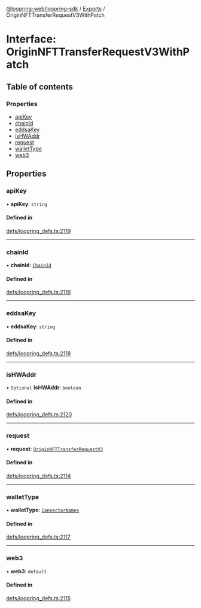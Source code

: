 [@loopring-web/loopring-sdk](../README.md) / [Exports](../modules.md) / OriginNFTTransferRequestV3WithPatch

# Interface: OriginNFTTransferRequestV3WithPatch

## Table of contents

### Properties

- [apiKey](OriginNFTTransferRequestV3WithPatch.md#apikey)
- [chainId](OriginNFTTransferRequestV3WithPatch.md#chainid)
- [eddsaKey](OriginNFTTransferRequestV3WithPatch.md#eddsakey)
- [isHWAddr](OriginNFTTransferRequestV3WithPatch.md#ishwaddr)
- [request](OriginNFTTransferRequestV3WithPatch.md#request)
- [walletType](OriginNFTTransferRequestV3WithPatch.md#wallettype)
- [web3](OriginNFTTransferRequestV3WithPatch.md#web3)

## Properties

### apiKey

• **apiKey**: `string`

#### Defined in

[defs/loopring_defs.ts:2119](https://github.com/Loopring/loopring_sdk/blob/c031084/src/defs/loopring_defs.ts#L2119)

___

### chainId

• **chainId**: [`ChainId`](../enums/ChainId.md)

#### Defined in

[defs/loopring_defs.ts:2116](https://github.com/Loopring/loopring_sdk/blob/c031084/src/defs/loopring_defs.ts#L2116)

___

### eddsaKey

• **eddsaKey**: `string`

#### Defined in

[defs/loopring_defs.ts:2118](https://github.com/Loopring/loopring_sdk/blob/c031084/src/defs/loopring_defs.ts#L2118)

___

### isHWAddr

• `Optional` **isHWAddr**: `boolean`

#### Defined in

[defs/loopring_defs.ts:2120](https://github.com/Loopring/loopring_sdk/blob/c031084/src/defs/loopring_defs.ts#L2120)

___

### request

• **request**: [`OriginNFTTransferRequestV3`](OriginNFTTransferRequestV3.md)

#### Defined in

[defs/loopring_defs.ts:2114](https://github.com/Loopring/loopring_sdk/blob/c031084/src/defs/loopring_defs.ts#L2114)

___

### walletType

• **walletType**: [`ConnectorNames`](../enums/ConnectorNames.md)

#### Defined in

[defs/loopring_defs.ts:2117](https://github.com/Loopring/loopring_sdk/blob/c031084/src/defs/loopring_defs.ts#L2117)

___

### web3

• **web3**: `default`

#### Defined in

[defs/loopring_defs.ts:2115](https://github.com/Loopring/loopring_sdk/blob/c031084/src/defs/loopring_defs.ts#L2115)
